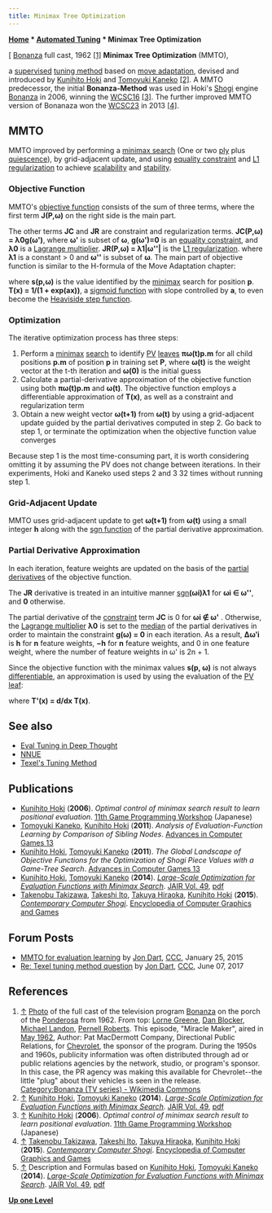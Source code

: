 ```yaml
---
title: Minimax Tree Optimization
---
```

**[Home](Home "Home") \* [Automated Tuning](Automated_Tuning "Automated Tuning") \* Minimax Tree Optimization**



[ [Bonanza](https://en.wikipedia.org/wiki/Bonanza) full cast, 1962 <a id="cite-note-1" href="#cite-ref-1">[1]</a>
**Minimax Tree Optimization** (MMTO),  

a [supervised](Supervised_Learning "Supervised Learning") [tuning method](Automated_Tuning "Automated Tuning") based on [move adaptation](Automated_Tuning#MoveAdaption "Automated Tuning"),
devised and introduced by [Kunihito Hoki](Kunihito_Hoki "Kunihito Hoki") and [Tomoyuki Kaneko](Tomoyuki_Kaneko "Tomoyuki Kaneko") <a id="cite-note-2" href="#cite-ref-2">[2]</a>. 
A MMTO predecessor, the initial **Bonanza-Method** was used in Hoki's [Shogi](Shogi "Shogi") engine [Bonanza](Bonanza "Bonanza") in 2006, winning the [WCSC16](index.php?title=WCSC16&action=edit&redlink=1 "WCSC16 (page does not exist)") <a id="cite-note-3" href="#cite-ref-3">[3]</a>.
The further improved MMTO version of Bonanaza won the [WCSC23](index.php?title=WCSC23&action=edit&redlink=1 "WCSC23 (page does not exist)") in 2013 <a id="cite-note-4" href="#cite-ref-4">[4]</a>.



## MMTO


MMTO improved by performing a [minimax search](Minimax "Minimax") (One or two [ply](Ply "Ply") plus [quiescence](Quiescence_Search "Quiescence Search")), by grid-adjacent update, and using [equality constraint](https://en.wikipedia.org/wiki/Constraint_(mathematics)) and [L1 regularization](https://en.wikipedia.org/wiki/Regularization_(mathematics)) to achieve [scalability](https://en.wikipedia.org/wiki/Scalability) and [stability](https://en.wikipedia.org/wiki/Stability).



### Objective Function


MMTO's [objective function](https://en.wikipedia.org/wiki/Loss_function) consists of the sum of three terms, where the first term **J(P,ω)** on the right side is the main part.



 [](File:MmtoObjectiveFunction2.jpg) 
The other terms **JC** and **JR** are constraint and regularization terms.
**JC(P,ω) = λ0g(ω')**, where **ω'** is subset of **ω**, **g(ω')=0** is an [equality constraint](https://en.wikipedia.org/wiki/Constraint_(mathematics)), and **λ0** is a [Lagrange multiplier](https://en.wikipedia.org/wiki/Lagrange_multiplier).
**JR(P,ω) = λ1|ω''|** is the [L1 regularization](https://en.wikipedia.org/wiki/Regularization_(mathematics)).
where **λ1** is a constant > 0 and **ω''** is subset of **ω**. The main part of objective function is similar to the H-formula of the Move Adaptation chapter:



 [](File:MmtoObjectiveFunction3.jpg) 
where **s(p,ω)** is the value identified by the [minimax](Minimax "Minimax") search for position **p**. **T(x) = 1/(1 + exp(ax))**, 
a [sigmoid function](https://en.wikipedia.org/wiki/Sigmoid_function) with slope controlled by **a**, to even become the [Heaviside step function](https://en.wikipedia.org/wiki/Heaviside_step_function). 



### Optimization


The iterative optimization process has three steps:



1. Perform a [minimax](Minimax "Minimax") [search](Search "Search") to identify [PV](Principal_Variation "Principal Variation") [leaves](Leaf_Node "Leaf Node") **πω(t)p.m** for all child positions **p.m** of position **p** in training set **P**, where **ω(t)** is the weight vector at the t-th iteration and **ω(0)** is the initial guess
2. Calculate a partial-derivative approximation of the objective function using both **πω(t)p.m** and **ω(t)**. The objective function employs a differentiable approximation of **T(x)**, as well as a constraint and regularization term
3. Obtain a new weight vector **ω(t+1)** from **ω(t)** by using a grid-adjacent update guided by the partial derivatives computed in step 2. Go back to step 1, or terminate the optimization when the objective function value converges


Because step 1 is the most time-consuming part, it is worth considering omitting it by assuming the PV does not change between iterations. 
In their experiments, Hoki and Kaneko used steps 2 and 3 32 times without running step 1.



### Grid-Adjacent Update


MMTO uses grid-adjacent update to get **ω(t+1)** from **ω(t)** using a small integer **h** along with the [sgn function](https://en.wikipedia.org/wiki/Sign_function) of the partial derivative approximation.



 [](File:MmtoGridAdjacentUpdate.jpg) 
### Partial Derivative Approximation


In each iteration, feature weights are updated on the basis of the [partial derivatives](https://en.wikipedia.org/wiki/Partial_derivative) of the objective function. 



 [](File:MmtoPartialDifferentation1.jpg) 
The **JR** derivative is treated in an intuitive manner [sgn](https://en.wikipedia.org/wiki/Sign_function)**(ωi)λ1** for **ωi ∈ ω''**, and **0** otherwise.


The partial derivative of the [constraint](https://en.wikipedia.org/wiki/Constraint_(mathematics)) term **JC** is 0 for **ωi ∉ ω'** .
Otherwise, the [Lagrange multiplier](https://en.wikipedia.org/wiki/Lagrange_multiplier) **λ0** is set to the [median](https://en.wikipedia.org/wiki/M-estimator#Median) of the partial derivatives in order to maintain the constraint **g(ω) = 0** in each iteration. As a result, **∆ω′i** is **h** for **n** feature weights, **−h** for **n** feature weights, and 0 in one feature weight, where the number of feature weights in ω' is 2n + 1.


Since the objective function with the minimax values **s(p, ω)** is not always [differentiable](https://en.wikipedia.org/wiki/Differentiable_function),
an approximation is used by using the evaluation of the [PV](Principal_Variation "Principal Variation") [leaf](Leaf_Node "Leaf Node"):



 [](File:MmtoPartialDifferentation.jpg) 
where **T'(x) = d/dx T(x)**.



## See also


* [Eval Tuning in Deep Thought](Eval_Tuning_in_Deep_Thought "Eval Tuning in Deep Thought")
* [NNUE](NNUE "NNUE")
* [Texel's Tuning Method](Texel%27s_Tuning_Method "Texel's Tuning Method")


## Publications


* [Kunihito Hoki](Kunihito_Hoki "Kunihito Hoki") (**2006**). *Optimal control of minimax search result to learn positional evaluation*. [11th Game Programming Workshop](Conferences#GPW "Conferences") (Japanese)
* [Tomoyuki Kaneko](Tomoyuki_Kaneko "Tomoyuki Kaneko"), [Kunihito Hoki](Kunihito_Hoki "Kunihito Hoki") (**2011**). *Analysis of Evaluation-Function Learning by Comparison of Sibling Nodes*. [Advances in Computer Games 13](Advances_in_Computer_Games_13 "Advances in Computer Games 13")
* [Kunihito Hoki](Kunihito_Hoki "Kunihito Hoki"), [Tomoyuki Kaneko](Tomoyuki_Kaneko "Tomoyuki Kaneko") (**2011**). *The Global Landscape of Objective Functions for the Optimization of Shogi Piece Values with a Game-Tree Search*. [Advances in Computer Games 13](Advances_in_Computer_Games_13 "Advances in Computer Games 13")
* [Kunihito Hoki](Kunihito_Hoki "Kunihito Hoki"), [Tomoyuki Kaneko](Tomoyuki_Kaneko "Tomoyuki Kaneko") (**2014**). *[Large-Scale Optimization for Evaluation Functions with Minimax Search](https://www.jair.org/papers/paper4217.html)*. [JAIR Vol. 49](https://www.jair.org/vol/vol49.html), [pdf](https://pdfs.semanticscholar.org/eb9c/173576577acbb8800bf96aba452d77f1dc19.pdf)
* [Takenobu Takizawa](Takenobu_Takizawa "Takenobu Takizawa"), [Takeshi Ito](Takeshi_Ito "Takeshi Ito"), [Takuya Hiraoka](Takuya_Hiraoka "Takuya Hiraoka"), [Kunihito Hoki](Kunihito_Hoki "Kunihito Hoki") (**2015**). *[Contemporary Computer Shogi](https://link.springer.com/referenceworkentry/10.1007/978-3-319-08234-9_22-1)*. [Encyclopedia of Computer Graphics and Games](https://link.springer.com/referencework/10.1007/978-3-319-08234-9)


## Forum Posts


* [MMTO for evaluation learning](http://www.talkchess.com/forum/viewtopic.php?t=55084) by [Jon Dart](Jon_Dart "Jon Dart"), [CCC](CCC "CCC"), January 25, 2015
* [Re: Texel tuning method question](http://www.talkchess.com/forum3/viewtopic.php?f=7&t=64189&start=21) by [Jon Dart](Jon_Dart "Jon Dart"), [CCC](CCC "CCC"), June 07, 2017


## References


1. <a id="cite-ref-1" href="#cite-note-1">↑</a> [Photo](https://commons.wikimedia.org/wiki/File:Bonanza_full_cast_1962_larger.jpg) of the full cast of the television program [Bonanza](https://en.wikipedia.org/wiki/Bonanza) on the porch of the [Ponderosa](https://en.wikipedia.org/wiki/Ponderosa_Ranch) from 1962. 
From top: [Lorne Greene](https://en.wikipedia.org/wiki/Lorne_Greene), [Dan Blocker](https://en.wikipedia.org/wiki/Dan_Blocker), [Michael Landon](https://en.wikipedia.org/wiki/Michael_Landon), [Pernell Roberts](https://en.wikipedia.org/wiki/Pernell_Roberts). This episode, "Miracle Maker", aired in [May 1962](http://en.wikipedia.org/wiki/List_of_Bonanza_episodes), 
Author: Pat MacDermott Company, Directional Public Relations, for [Chevrolet](https://en.wikipedia.org/wiki/Chevrolet), the sponsor of the program. During the 1950s and 1960s, publicity information was often distributed through ad or public relations agencies by the network, studio, or program's sponsor. 
In this case, the PR agency was making this available for Chevrolet--the little "plug" about their vehicles is seen in the release. [Category:Bonanza (TV series) - Wikimedia Commons](https://commons.wikimedia.org/wiki/Category:Bonanza_(TV_series))
2. <a id="cite-ref-2" href="#cite-note-2">↑</a> [Kunihito Hoki](Kunihito_Hoki "Kunihito Hoki"), [Tomoyuki Kaneko](Tomoyuki_Kaneko "Tomoyuki Kaneko") (**2014**). *[Large-Scale Optimization for Evaluation Functions with Minimax Search](https://www.jair.org/papers/paper4217.html)*. [JAIR Vol. 49](https://www.jair.org/vol/vol49.html), [pdf](https://pdfs.semanticscholar.org/eb9c/173576577acbb8800bf96aba452d77f1dc19.pdf)
3. <a id="cite-ref-3" href="#cite-note-3">↑</a> [Kunihito Hoki](Kunihito_Hoki "Kunihito Hoki") (**2006**). *Optimal control of minimax search result to learn positional evaluation*. [11th Game Programming Workshop](Conferences#GPW "Conferences") (Japanese)
4. <a id="cite-ref-4" href="#cite-note-4">↑</a> [Takenobu Takizawa](Takenobu_Takizawa "Takenobu Takizawa"), [Takeshi Ito](Takeshi_Ito "Takeshi Ito"), [Takuya Hiraoka](Takuya_Hiraoka "Takuya Hiraoka"), [Kunihito Hoki](Kunihito_Hoki "Kunihito Hoki") (**2015**). *[Contemporary Computer Shogi](https://link.springer.com/referenceworkentry/10.1007/978-3-319-08234-9_22-1)*. [Encyclopedia of Computer Graphics and Games](https://link.springer.com/referencework/10.1007/978-3-319-08234-9)
5. <a id="cite-ref-5" href="#cite-note-5">↑</a> Description and Formulas based on [Kunihito Hoki](Kunihito_Hoki "Kunihito Hoki"), [Tomoyuki Kaneko](Tomoyuki_Kaneko "Tomoyuki Kaneko") (**2014**). *[Large-Scale Optimization for Evaluation Functions with Minimax Search](https://www.jair.org/papers/paper4217.html)*. [JAIR Vol. 49](https://www.jair.org/vol/vol49.html), [pdf](https://pdfs.semanticscholar.org/eb9c/173576577acbb8800bf96aba452d77f1dc19.pdf)

**[Up one Level](Automated_Tuning "Automated Tuning")**







 
